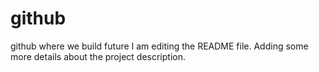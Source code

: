 # github
github where we build future
I am editing the README file. Adding some more details about the project description.
